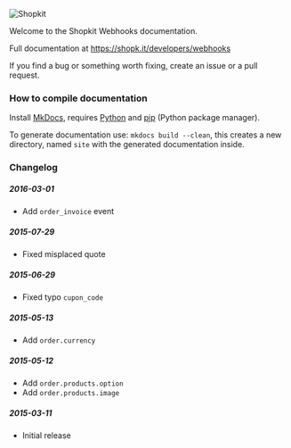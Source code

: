 ![Shopkit](https://drwfxyu78e9uq.cloudfront.net/assets/frontend/img/logo-shopkit-black-xs.png)

Welcome to the Shopkit Webhooks documentation.

Full documentation at https://shopk.it/developers/webhooks

If you find a bug or something worth fixing, create an issue or a pull request.

### How to compile documentation

Install [MkDocs](https://github.com/tomchristie/mkdocs), requires [Python](https://www.python.org/) and [pip](http://pip.readthedocs.org/en/latest/installing.html) (Python package manager).

To generate documentation use: `mkdocs build --clean`, this creates a new directory, named `site` with the generated documentation inside.

### Changelog

##### 2016-03-01
* Add `order_invoice` event

##### 2015-07-29
* Fixed misplaced quote

##### 2015-06-29
* Fixed typo `cupon_code`

##### 2015-05-13
* Add `order.currency`

##### 2015-05-12
* Add `order.products.option`
* Add `order.products.image`

##### 2015-03-11
* Initial release
